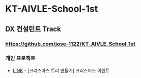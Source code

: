 # KT-AIVLE-School-1st
## DX 컨설턴트 Track

### https://github.com/jose-1122/KT_AIVLE_School_1st
    
### 개인 프로젝트
  * [LINK](https://github.com/jose-1122/KT_AIVLE_School_1st/X_mas_Tree.html) - [크리스마스 트리 만들기] 크리스마스 이벤트
